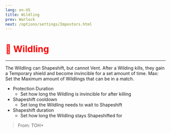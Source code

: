 ```yaml
---
lang: en-US
title: Wildling
prev: Warlock
next: /options/settings/Impostors.html
---
```


# <font color="red">🐺 Wildling</font> <Badge text="Concealing" type="tip" vertical="middle"/>
---

The Wildling can Shapeshift, but cannot Vent. After a Wilding kills, they gain a Temporary shield and become invincible for a set amount of time.
Max: Set the Maximum amount of Wildlings that can be in a match.
* Protection Duration
  * Set how long the Wildling is invincible for after killing
* Shapeshift cooldown
  * Set long the Wildling needs to wait to Shapeshift
* Shapeshift duration
  * Set how long the Wildling stays Shapeshifted for

> From: TOH+